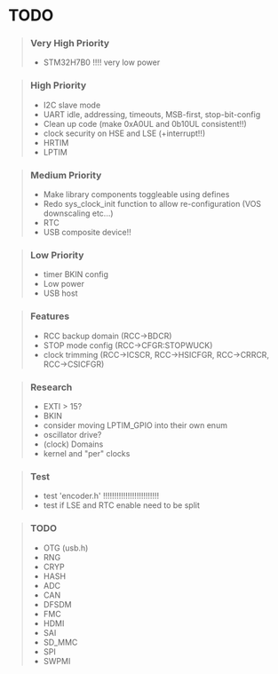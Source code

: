 # TODO
>### Very High Priority
>* STM32H7B0 !!!! very low power

>### High Priority
>* I2C slave mode
>* UART idle, addressing, timeouts, MSB-first, stop-bit-config
>* Clean up code (make 0xA0UL and 0b10UL consistent!!)
>* clock security on HSE and LSE (+interrupt!!)
>* HRTIM
>* LPTIM

>### Medium Priority
>* Make library components toggleable using defines
>* Redo sys_clock_init function to allow re-configuration (VOS downscaling etc...)
>* RTC
>* USB composite device!!

>### Low Priority
>* timer BKIN config
>* Low power
>* USB host

>### Features
>* RCC backup domain (RCC->BDCR)
>* STOP mode config (RCC->CFGR:STOPWUCK)
>* clock trimming (RCC->ICSCR, RCC->HSICFGR, RCC->CRRCR, RCC->CSICFGR)

>### Research
>* EXTI > 15?
>* BKIN
>* consider moving LPTIM_GPIO into their own enum
>* oscillator drive?
>* (clock) Domains
>* kernel and "per" clocks

>### Test
>* test 'encoder.h' !!!!!!!!!!!!!!!!!!!!!!!!!
>* test if LSE and RTC enable need to be split

>### TODO
>* OTG      (usb.h)
>* RNG
>* CRYP
>* HASH
>* ADC
>* CAN
>* DFSDM
>* FMC
>* HDMI
>* SAI
>* SD_MMC
>* SPI
>* SWPMI


